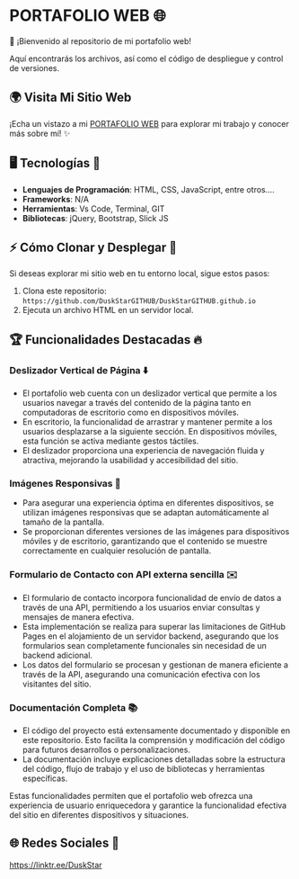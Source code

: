 # **PORTAFOLIO WEB** 🌐

👋 ¡Bienvenido al repositorio de mi portafolio web!

Aquí encontrarás los archivos, así como el código de despliegue y control de versiones.

## 🌍 Visita Mi Sitio Web

¡Echa un vistazo a mi [PORTAFOLIO WEB](https://duskstargithub.github.io/) para explorar mi trabajo y conocer más sobre mí! ✨

## 🖥️ **Tecnologías** 🚀

- **Lenguajes de Programación**: HTML, CSS, JavaScript, entre otros....
- **Frameworks**: N/A
- **Herramientas**: Vs Code, Terminal, GIT
- **Bibliotecas**: jQuery, Bootstrap, Slick JS

## ⚡ **Cómo Clonar y Desplegar** 🌱

Si deseas explorar mi sitio web en tu entorno local, sigue estos pasos:

1. Clona este repositorio: `https://github.com/DuskStarGITHUB/DuskStarGITHUB.github.io`
2. Ejecuta un archivo HTML en un servidor local.

## 🏆 **Funcionalidades Destacadas** 🔥

### **Deslizador Vertical de Página** ⬇️

- El portafolio web cuenta con un deslizador vertical que permite a los usuarios navegar a través del contenido de la página tanto en computadoras de escritorio como en dispositivos móviles.
- En escritorio, la funcionalidad de arrastrar y mantener permite a los usuarios desplazarse a la siguiente sección. En dispositivos móviles, esta función se activa mediante gestos táctiles.
- El deslizador proporciona una experiencia de navegación fluida y atractiva, mejorando la usabilidad y accesibilidad del sitio.

### **Imágenes Responsivas** 📸

- Para asegurar una experiencia óptima en diferentes dispositivos, se utilizan imágenes responsivas que se adaptan automáticamente al tamaño de la pantalla.
- Se proporcionan diferentes versiones de las imágenes para dispositivos móviles y de escritorio, garantizando que el contenido se muestre correctamente en cualquier resolución de pantalla.

### **Formulario de Contacto con API externa sencilla** ✉️

- El formulario de contacto incorpora funcionalidad de envío de datos a través de una API, permitiendo a los usuarios enviar consultas y mensajes de manera efectiva.
- Esta implementación se realiza para superar las limitaciones de GitHub Pages en el alojamiento de un servidor backend, asegurando que los formularios sean completamente funcionales sin necesidad de un backend adicional.
- Los datos del formulario se procesan y gestionan de manera eficiente a través de la API, asegurando una comunicación efectiva con los visitantes del sitio.

### **Documentación Completa** 📚

- El código del proyecto está extensamente documentado y disponible en este repositorio. Esto facilita la comprensión y modificación del código para futuros desarrollos o personalizaciones.
- La documentación incluye explicaciones detalladas sobre la estructura del código, flujo de trabajo y el uso de bibliotecas y herramientas específicas.

Estas funcionalidades permiten que el portafolio web ofrezca una experiencia de usuario enriquecedora y garantice la funcionalidad efectiva del sitio en diferentes dispositivos y situaciones.

## 🌐 **Redes Sociales** 📱

https://linktr.ee/DuskStar
